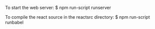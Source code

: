 

To start the web server:
  $ npm run-script runserver

To compile the react source in the reactsrc directory:
  $ npm run-script runbabel